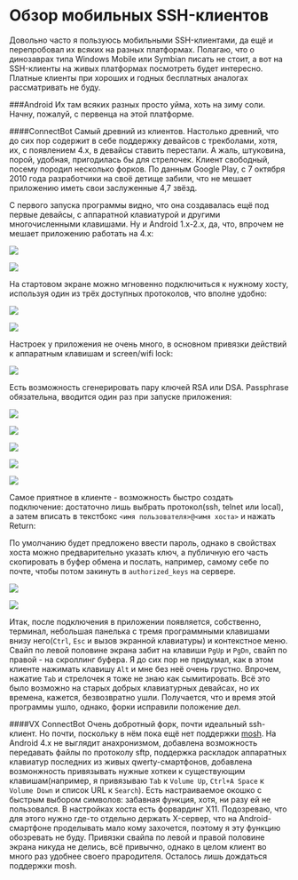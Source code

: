 Обзор мобильных SSH-клиентов
============================

Довольно часто я пользуюсь мобильными SSH-клиентами, да ещё и перепробовал их всяких на разных платформах. Полагаю, что о динозаврах типа Windows Mobile или Symbian писать не стоит, а вот на SSH-клиенты на живых платформах посмотреть будет интересно. Платные клиенты при хороших и годных бесплатных аналогах рассматривать не буду.

###Android
Их там всяких разных просто уйма, хоть на зиму соли. Начну, пожалуй, с первенца на этой платформе.

####ConnectBot
Самый древний из клиентов. Настолько древний, что до сих пор содержит в себе поддержку девайсов с трекболами, хотя, их, с появлением 4.x, в девайсы ставить перестали. А жаль, штуковина, порой, удобная, пригодилась бы для стрелочек. Клиент свободный, посему породил несколько форков. По данным Google Play, с 7 октября 2010 года разработчики на своё детище забили, что не мешает приложению иметь свои заслуженные 4,7 звёзд.

С первого запуска программы видно, что она создавалась ещё под первые девайсы, с аппаратной клавиатурой и другими многочисленными клавишами. Ну и Android 1.x-2.x, да, что, впрочем не мешает приложению работать на 4.x:

![](http://wasteland.it-the-drote.tk/shot/Android/sshreview/raw/cropped/2013-12-01-17:30:47.png)

![](http://wasteland.it-the-drote.tk/shot/Android/sshreview/raw/cropped/2013-12-01-17:30:55.png)

На стартовом экране можно мгновенно подключиться к нужному хосту, используя один из трёх доступных протоколов, что вполне удобно:

![](http://wasteland.it-the-drote.tk/shot/Android/sshreview/raw/cropped/2013-12-01-17:31:03.png)

![](http://wasteland.it-the-drote.tk/shot/Android/sshreview/raw/cropped/2013-12-01-17:32:55.png)

Настроек у приложения не очень много, в основном привязки действий к аппаратным клавишам и screen/wifi lock:

![](http://wasteland.it-the-drote.tk/shot/Android/sshreview/raw/cropped/2013-12-01-17:33:08.png)

Есть возможность сгенерировать пару ключей RSA или DSA. Passphrase обязательна, вводится один раз при запуске приложения:

![](http://wasteland.it-the-drote.tk/shot/Android/sshreview/raw/cropped/2013-12-01-17:33:22.png)

![](http://wasteland.it-the-drote.tk/shot/Android/sshreview/raw/cropped/2013-12-01-17:33:51.png)

![](http://wasteland.it-the-drote.tk/shot/Android/sshreview/raw/cropped/2013-12-01-17:34:00.png)

![](http://wasteland.it-the-drote.tk/shot/Android/sshreview/raw/cropped/2013-12-01-17:34:16.png)

![](http://wasteland.it-the-drote.tk/shot/Android/sshreview/raw/cropped/2013-12-01-17:34:36.png)


Самое приятное в клиенте - возможность быстро создать подключение: достаточно лишь выбрать протокол(ssh, telnet или local), а затем вписать в текстбокс `<имя пользователя>@<имя хоста>` и нажать Return:



По умолчанию будет предложено ввести пароль, однако в свойствах хоста можно предварительно указать ключ, а публичную его часть скопировать в буфер обмена и послать, например, самому себе по почте, чтобы потом закинуть в `authorized_keys` на сервере.

![](http://wasteland.it-the-drote.tk/shot/Android/sshreview/raw/cropped/2013-12-01-17:35:15.png)

![](http://wasteland.it-the-drote.tk/shot/Android/sshreview/raw/cropped/2013-12-01-17:35:26.png)

Итак, после подключения в приложении появляется, собственно, терминал, небольшая панелька с тремя программными клавишами внизу него(`Ctrl`, `Esc` и вызов экранной клавиатуры) и контекстное меню. Свайп по левой половине экрана забит на клавиши `PgUp` и `PgDn`, свайп по правой - на скроллинг буфера. Я до сих пор не придумал, как в этом клиенте нажимать клавишу `Alt` и мне без неё очень грустно. Впрочем, нажатие `Tab` и стрелочек я тоже не знаю как сымитировать. Всё это было возможно на старых добрых клавиатурных девайсах, но их времена, кажется, безвозвратно ушли. Получается, что и время этой программы ушло, однако, форки исправили положение дел.

####VX ConnectBot
Очень добротный форк, почти идеальный ssh-клиент. Но почти, поскольку в нём пока ещё нет поддержки [mosh](http://mosh.mit.edu). На Android 4.x не выглядит анахронизмом, добавлена возможность передавать файлы по протоколу sftp, поддержка раскладок аппаратных клавиатур последних из живых qwerty-смартфонов, добавлена возмонжность привязывать нужные хоткеи к существующим клавишам(например, я привязываю `Tab` к `Volume Up`, `Ctrl+A Space` к `Volume Down` и список URL к `Search`). Есть настраиваемое окошко с быстрым выбором символов: забавная функция, хотя, ни разу ей не пользовался. В настройках хоста есть форвардинг X11. Подозреваю, что для этого нужно где-то отдельно держать X-сервер, что на Android-смартфоне проделывать мало кому захочется, поэтому я эту функцию обозревать не буду. Привязки свайпа по левой и правой половине экрана никуда не делись, всё привычно, однако в целом клиент во много раз удобнее своего прародителя. Осталось лишь дождаться поддержки mosh.


